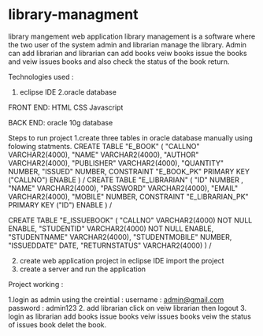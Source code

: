 # library-managment
library mangement web application
library management is a software where the two user of the system admin and librarian manage the library. Admin can add librarian and librarian can add books veiw books issue the books and veiw issues books and also check the status of the book return. 

Technologies used : 
1. eclipse IDE
2.oracle database 

FRONT END: 
HTML
CSS
Javascript 

BACK END: 
oracle 10g database 

Steps to run project 
1.create three tables in oracle database manually using folowing statments. 
CREATE TABLE  "E_BOOK" 
   (	"CALLNO" VARCHAR2(4000), 
	"NAME" VARCHAR2(4000), 
	"AUTHOR" VARCHAR2(4000), 
	"PUBLISHER" VARCHAR2(4000), 
	"QUANTITY" NUMBER, 
	"ISSUED" NUMBER, 
	 CONSTRAINT "E_BOOK_PK" PRIMARY KEY ("CALLNO") ENABLE
   )
/
CREATE TABLE  "E_LIBRARIAN" 
   (	"ID" NUMBER , 
	"NAME" VARCHAR2(4000), 
	"PASSWORD" VARCHAR2(4000), 
	"EMAIL" VARCHAR2(4000), 
	"MOBILE" NUMBER, 
	 CONSTRAINT "E_LIBRARIAN_PK" PRIMARY KEY ("ID") ENABLE
   )
/


CREATE TABLE  "E_ISSUEBOOK" 
   (	"CALLNO" VARCHAR2(4000) NOT NULL ENABLE, 
	"STUDENTID" VARCHAR2(4000) NOT NULL ENABLE, 
	"STUDENTNAME" VARCHAR2(4000), 
	"STUDENTMOBILE" NUMBER, 
	"ISSUEDDATE" DATE, 
	"RETURNSTATUS" VARCHAR2(4000)
   )
/


2. create web application  project in eclipse IDE import the project 
3. create a server and run the application 


Project working : 

1.login as admin using the creintial : 
username : admin@gmail.com
password : admin123
2. add librarian click on veiw librarian then logout 
3. login as librarian add books issue books veiw issues books veiw the status of issues book delet the book.
